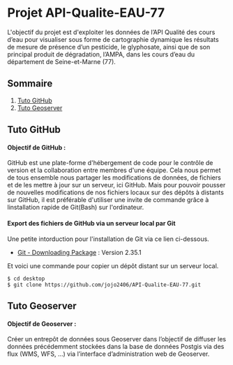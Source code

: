# Projet API-Qualite-EAU-77
L'objectif du projet est d'exploiter les données de l’API Qualité des cours d’eau pour 
visualiser sous forme de cartographie dynamique les résultats de mesure de présence d’un pesticide, le glyphosate, 
ainsi que de son principal produit de dégradation, l’AMPA, dans les cours d’eau du département de Seine-et-Marne (77).

## Sommaire
1. [Tuto GitHub](#tuto-github)
2. [Tuto Geoserver](#tuto-geoserver)

## Tuto GitHub
#### Objectif de GitHub :
GitHub est une plate-forme d'hébergement de code pour le contrôle de version et la collaboration entre membres d'une équipe.
Cela nous permet de tous ensemble nous partager les modifications de données, de fichiers et de les mettre à jour sur un serveur, ici GitHub.
Mais pour pouvoir pousser de nouvelles modifications de nos fichiers locaux sur des dépôts à distants sur GitHub, il est préférable d'utiliser une invite de commande
grâce à linstallation rapide de Git(Bash) sur l'ordinateur.

#### Export des fichiers de GitHub via un serveur local par Git
Une petite intorduction pour l'installation de Git via ce lien ci-dessous. 
* [Git - Downloading Package](http://git-scm.com/downloads) : Version 2.35.1

Et voici une commande pour copier un dépôt distant sur un serveur local.
```
$ cd desktop
$ git clone https://github.com/jojo2406/API-Qualite-EAU-77.git
```

## Tuto Geoserver
#### Objectif de Geoserver :
Créer un entrepôt de données sous Geoserver dans l’objectif de diffuser les données précédemment 
stockées dans la base de données Postgis via des flux (WMS, WFS, ...) via l’interface 
d’administration web de Geoserver.


